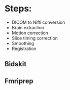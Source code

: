 # Steps:

- DICOM to Nifti conversion
- Brain extraction
- Motion correction
- Slice timing correction
- Smoothing
- Registration

## Bidskit

## Fmriprep
